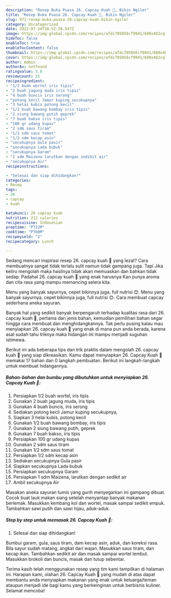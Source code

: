 ```yaml
---
description: "Resep Buka Puasa 26. Capcay Kuah 💚, Bikin Ngiler"
title: "Resep Buka Puasa 26. Capcay Kuah 💚, Bikin Ngiler"
slug: 971-resep-buka-puasa-26-capcay-kuah-bikin-ngiler
category: Uncategorized
date: 2022-07-24T18:52:50.547Z
image: https://img-global.cpcdn.com/recipes/afdc705056cf9941/680x482cq70/26-capcay-kuah-foto-resep-utama.jpg
hideToc: false
enableToc: true
enableTocContent: false
thumbnail: https://img-global.cpcdn.com/recipes/afdc705056cf9941/680x482cq70/26-capcay-kuah-foto-resep-utama.jpg
cover: https://img-global.cpcdn.com/recipes/afdc705056cf9941/680x482cq70/26-capcay-kuah-foto-resep-utama.jpg
author: Admin
authorAv: notfound
ratingvalue: 3.8
reviewcount: 21
recipeingredient:
- "1/2 buah wortel iris tipis"
- "2 buah jagung muda iris tipis"
- "4 buah buncis iris serong"
- "potong kecil Jamur kuping secukupnya"
- "3 helai kubis potong kecil"
- "1/2 buah bawang bombay iris tipis"
- "2 siung bawang putih geprek"
- "7 buah bakso iris tipis"
- "100 gr udang kupas"
- "2 sdm saus tiram"
- "1/2 sdm saus tomat"
- "1/2 sdm kecap asin"
- "secukupnya Gula pasir"
- "secukupnya Lada bubuk"
- "secukupnya Garam"
- "1 sdm Maizena larutkan dengan sedikit air"
- "secukupnya Air"
recipeinstructions:

- "Selesai dan siap dihidangkan!"
categories:
- Resep
tags:
- 26
- capcay
- kuah

katakunci: 26 capcay kuah 
nutrition: 212 calories
recipecuisine: Indonesian
preptime: "PT22M"
cooktime: "PT60M"
recipeyield: "2"
recipecategory: Lunch

---
```



Sedang mencari inspirasi resep 26. capcay kuah 💚 yang lezat? Cara membuatnya sangat tidak terlalu sulit namun tidak gampang juga. Tapi Jika keliru mengolah maka hasilnya tidak akan memuaskan dan bahkan tidak sedap. Padahal 26. capcay kuah 💚 yang enak harusnya Kan punya aroma dan cita rasa yang mampu memancing selera kita.


Menu yang banyak sayurnya, cepet bikinnya juga, full nutrisi 😊. Menu yang banyak sayurnya, cepet bikinnya juga, full nutrisi 😊. Cara membuat capcay sederhana aneka sayuran.

Banyak hal yang sedikit banyak berpengaruh terhadap kualitas rasa dari 26. capcay kuah 💚, pertama dari jenis bahan, kemudian pemilihan bahan segar hingga cara membuat dan menghidangkannya. Tak perlu pusing kalau mau menyiapkan 26. capcay kuah 💚 yang enak di mana pun anda berada, karena asal sudah tahu triknya maka hidangan ini mampu menjadi suguhan istimewa.


Berikut ini ada beberapa tips dan trik praktis dalam mengolah 26. capcay kuah 💚 yang siap dikreasikan. Kamu dapat menyiapkan 26. Capcay Kuah 💚 memakai 17 bahan dan 0 langkah pembuatan. Berikut ini langkah-langkah untuk membuat hidangannya.

<!--inarticleads1-->

##### Bahan-bahan dan bumbu yang dibutuhkan untuk menyiapkan 26. Capcay Kuah 💚:

1. Persiapkan 1/2 buah wortel, iris tipis
1. Gunakan 2 buah jagung muda, iris tipis
1. Gunakan 4 buah buncis, iris serong
1. Sediakan potong kecil Jamur kuping secukupnya,
1. Siapkan 3 helai kubis, potong kecil
1. Gunakan 1/2 buah bawang bombay, iris tipis
1. Gunakan 2 siung bawang putih, geprek
1. Gunakan 7 buah bakso, iris tipis
1. Persiapkan 100 gr udang kupas
1. Gunakan 2 sdm saus tiram
1. Gunakan 1/2 sdm saus tomat
1. Persiapkan 1/2 sdm kecap asin
1. Sediakan secukupnya Gula pasir
1. Siapkan secukupnya Lada bubuk
1. Persiapkan secukupnya Garam
1. Persiapkan 1 sdm Maizena, larutkan dengan sedikit air
1. Ambil secukupnya Air


Masakan aneka sayuran tumis yang gurih menyegarkan ini gampang dibuat. Cocok buat lauk makan siang setelah menyantap banyak makanan berlemak. Masukkan kembang kol dan wortel, masak sampai sedikit empuk. Tambahkan sawi putih dan sawi hijau, aduk-aduk. 

<!--inarticleads2-->

##### Step by step untuk memasak 26. Capcay Kuah 💚:


1. Selesai dan siap dihidangkan!

Bumbui garam, gula, saus tiram, dam kecap asin, aduk, dan koreksi rasa. Bila sayur sudah matang, angkat dari wajan. Masukkan saus tiram, dan kecap ikan. Tambahkan sedikit air dan masak sampai wortel lembut. Masukkan brokoli dan buncis, masak dan tutup sebentar. 

Terima kasih telah menggunakan resep yang tim kami tampilkan di halaman ini. Harapan kami, olahan 26. Capcay Kuah 💚 yang mudah di atas dapat membantu anda menyiapkan makanan yang enak untuk keluarga/teman ataupun menjadi ide bagi kamu yang berkeinginan untuk berbisnis kuliner. Selamat mencoba!
